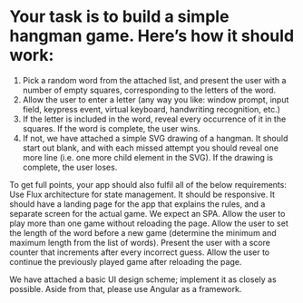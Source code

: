 # Your task is to build a simple hangman game. Here’s how it should work:

1. Pick a random word from the attached list, and present the user with a number of empty squares, corresponding to the letters of the word.
2. Allow the user to enter a letter (any way you like: window prompt, input field, keypress event, virtual keyboard, handwriting recognition, etc.)
3. If the letter is included in the word, reveal every occurrence of it in the squares. If the word is complete, the user wins.
4. If not, we have attached a simple SVG drawing of a hangman. It should start out blank, and with each missed attempt you should reveal one more line (i.e. one more child element in the SVG). If the drawing is complete, the user loses.


To get full points, your app should also fulfil all of the below requirements:
  Use Flux architecture for state management.
  It should be responsive.
  It should have a landing page for the app that explains the rules, and a separate screen for the actual game.
  We expect an SPA.
  Allow the user to play more than one game without reloading the page.
  Allow the user to set the length of the word before a new game (determine the minimum and maximum length from the list of words).
  Present the user with a score counter that increments after every incorrect guess.
  Allow the user to continue the previously played game after reloading the page.



We have attached a basic UI design scheme; implement it as closely as possible. Aside from that, please use Angular as a framework.
